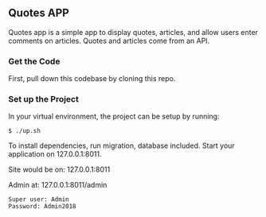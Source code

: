 ## Quotes APP
Quotes app is a simple app to display quotes, articles, and allow users enter comments on articles.
Quotes and articles come from an API.

### Get the Code

First, pull down this codebase by cloning this repo.

### Set up the Project
In your virtual environment, the project can be setup by running:

```
$ ./up.sh
```
To install dependencies, run migration, database included. Start your application on 127.0.0.1:8011.

Site would be on: 127.0.0.1:8011

Admin at: 127.0.0.1:8011/admin

```
Super user: Admin
Password: Admin2018
```


